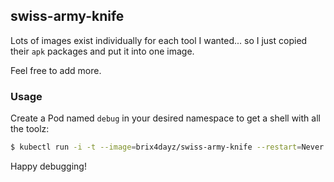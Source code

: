 ## swiss-army-knife

Lots of images exist individually for each tool I wanted... so I
just copied their `apk` packages and put it into one image.

Feel free to add more.

### Usage

Create a Pod named `debug` in your desired namespace to get a shell with all the toolz:

```bash
$ kubectl run -i -t --image=brix4dayz/swiss-army-knife --restart=Never debug -n <namespace>
```

Happy debugging!

